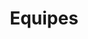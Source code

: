---
equipes:
- membre:
  - nom: Thomas Mrt
  - nom: Cathy BOGNON
  - nom: Marie L
  - nom: jean-charles roussel
  - nom: Marie Leger
  - nom: Satya Wiplier
  - nom: Alain Seguy
  nom: Equipe 1
- membre:
  - nom: "S\xE9bastien Buczynski"
  - nom: Aurore Meresse
  - nom: Sylvain Wiplier
  - nom: Manue BROUDER
  - nom: Christophe Dehillotte
  - nom: "Elodie Lef\xE8vre"
  - nom: "Mari On"
  nom: Equipe 2
- membre:
  - nom: Bryan Simpson
  - nom: Colette VAUCHEL
  - nom: virginy pilloud
  - nom: Frederic Zaugg
  - nom: "Lo\xEFc Le Gal"
  - nom: corentin paya
  - nom: "Nz Van"
  nom: Equipe 3
title: Equipes
---